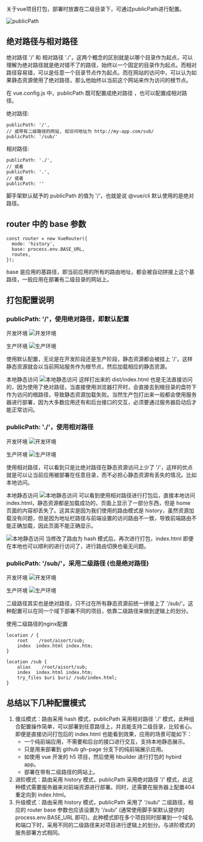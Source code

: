 关于vue项目打包，部署时放置在二级目录下，可通过publicPath进行配置。

![publicPath](images/004.jpg)

## 绝对路径与相对路径

绝对路径 '/' 和 相对路径 './'，这两个概念的区别就是以哪个目录作为起点，可以理解为绝对路径就是绝对错不了的路径，始终以一个固定的目录作为起点。而相对路径容易错，可以是任意一个目录节点作为起点。而在网站的访问中，可以认为如果静态资源使用了绝对路径，那么他始终以当前这个网站来作为访问的根节点。

在 vue.config.js 中，publicPath 既可配置成绝对路径 ，也可以配置成相对路径。

绝对路径:
```
publicPath: '/',
// 或带有二级路径的网站, 如访问地址为 http://my-app.com/sub/
publicPath: '/sub/'
```

相对路径:
```
publicPath: './',
// 或者
publicPath: '.',
// 或者
publicPath: ''
```

脚手架默认赋予的 publicPath 的值为 '/'，也就是说 @vue/cli 默认使用的是绝对路径。

## router 中的 base 参数

```
const router = new VueRouter({
  mode: 'history',
  base: process.env.BASE_URL,
  routes,
});
```
base 是应用的基路径，即当前应用的所有的路由地址，都会被自动拼接上这个基路径，一般应用在部署有二级目录的网站上。

## 打包配置说明

### publicPath: '/'，使用绝对路径，即默认配置

开发环境
![开发环境](images/005.jpg)

生产环境
![生产环境](images/006.jpg)

使用默认配置，无论是在开发阶段还是生产阶段，静态资源都会被挂上 '/'，这样静态资源就会以当前网站服务作为根节点，然后加载相应的静态资源。

本地静态访问
![本地静态访问](images/007.jpg)
这样打出来的 dist/index.html 也是无法直接访问的，因为使用了绝对路径，当直接使用浏览器打开时，会直接去到根目录的盘符下作为访问的根路径，导致静态资源加载失败。当然生产包打出来一般都会使用服务器进行部署，因为大多数应用还有和后台接口的交互，必须要通过服务器启动后才能正常访问。

### publicPath: './'，使用相对路径

开发环境
![开发环境](images/008.jpg)

生产环境
![生产环境](images/009.jpg)

使用相对路径，可以看到只是比绝对路径在静态资源访问上少了 '/'，这样的优点就是可以让当前应用被部署在任意目录，而不必担心静态资源有丢失的情况。比如本地访问。

本地静态访问
![本地静态访问](images/010.jpg)
可以看到使用相对路径进行打包后，直接本地访问 index.html，静态资源都是加载成功的，页面上显示了一部分东西，但是 home 页面的内容却丢失了。这其实是因为我们使用的路由模式是 history，虽然资源加载没有问题，但是因为地址栏路径与前端设置的访问路由不一致，导致前端路由不能正确加载，因此页面不能正确显示。

![本地静态访问](images/011.jpg)
当修改了路由为 hash 模式后，再次进行打包，index.html 即便在本地也可以顺利的进行访问了，进行路由切换也毫无问题。

### publicPath: '/sub/'，采用二级路径 (也是绝对路径)

开发环境
![开发环境](images/012.jpg)

生产环境
![生产环境](images/013.jpg)

二级路径其实也是绝对路径，只不过在所有静态资源前统一拼接上了 '/sub/'。这种配置可以在同一个域下部署不同的项目，依靠二级路径来做到逻辑上的划分。

使用二级路径的nginx配置
```
location / {
    root    /root/aisort/sub;
    index  index.html index.htm;
}

location /sub {
    alias    /root/aisort/sub;
    index  index.html index.htm;
    try_files $uri $uri/ /sub/index.html;
}
```

## 总结以下几种配置模式

1. 傻瓜模式：路由采用 hash 模式，publicPath 采用相对路径 './' 模式，此种组合配置操作简单，可以部署到任意路径上，并且能支持二级目录，比较省心。即便是直接访问打包后的 index.html 也能看到效果，应用的场景可能如下：
   - 一个纯前端应用，不需要和后台的接口进行交互，支持本地静态展示。
   - 只是用来部署到 github gh-page 分支下的纯前端展示应用。
   - 如使用 vue 开发的 h5 项目，然后使用 hbuilder 进行打包的 hybird app。
   - 部署在带有二级路径的网站上。
2. 进阶模式：路由采用 history 模式，publicPath 采用绝对路径 '/' 模式，此这种模式需要服务器来对前端资源进行部署。同时，还需要在服务器上配置404重定向到 index.html。
3. 升级模式：路由采用 history 模式，publicPath 采用了 '/sub/' 二级路径，相应的 router base 参数也应该设置为 '/sub/' (通常使用脚手架默认提供的 process.env.BASE_URL 即可)。此种模式即在多个项目同时部署到一个域名和端口下时，采用不同的二级路径来对项目进行逻辑上的划分。与进阶模式的服务部署方式相同。
